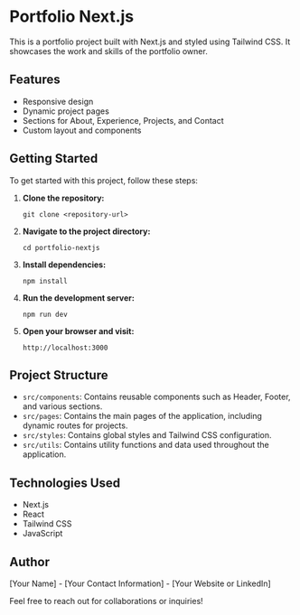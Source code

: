 # Portfolio Next.js

This is a portfolio project built with Next.js and styled using Tailwind CSS. It showcases the work and skills of the portfolio owner.

## Features

- Responsive design
- Dynamic project pages
- Sections for About, Experience, Projects, and Contact
- Custom layout and components

## Getting Started

To get started with this project, follow these steps:

1. **Clone the repository:**
   ```
   git clone <repository-url>
   ```

2. **Navigate to the project directory:**
   ```
   cd portfolio-nextjs
   ```

3. **Install dependencies:**
   ```
   npm install
   ```

4. **Run the development server:**
   ```
   npm run dev
   ```

5. **Open your browser and visit:**
   ```
   http://localhost:3000
   ```

## Project Structure

- `src/components`: Contains reusable components such as Header, Footer, and various sections.
- `src/pages`: Contains the main pages of the application, including dynamic routes for projects.
- `src/styles`: Contains global styles and Tailwind CSS configuration.
- `src/utils`: Contains utility functions and data used throughout the application.

## Technologies Used

- Next.js
- React
- Tailwind CSS
- JavaScript

## Author

[Your Name] - [Your Contact Information] - [Your Website or LinkedIn] 

Feel free to reach out for collaborations or inquiries!